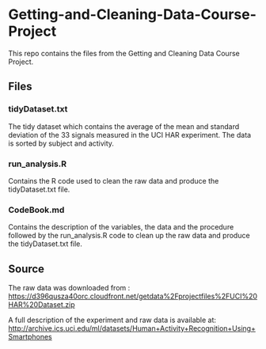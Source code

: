 # Getting-and-Cleaning-Data-Course-Project

This repo contains the files from the Getting and Cleaning Data Course Project.

## Files

### tidyDataset.txt
The tidy dataset which contains the average of the mean and standard deviation of the 33 signals measured in the UCI HAR experiment. The data is sorted by subject and activity. 

### run_analysis.R
Contains the R code used to clean the raw data and produce the tidyDataset.txt file.

### CodeBook.md
Contains the description of the variables, the data and the procedure followed by the run_analysis.R code to clean up the raw data and produce the tidyDataset.txt file.

## Source
The raw data was downloaded from : https://d396qusza40orc.cloudfront.net/getdata%2Fprojectfiles%2FUCI%20HAR%20Dataset.zip

A full description of the experiment and raw data is available at: http://archive.ics.uci.edu/ml/datasets/Human+Activity+Recognition+Using+Smartphones
